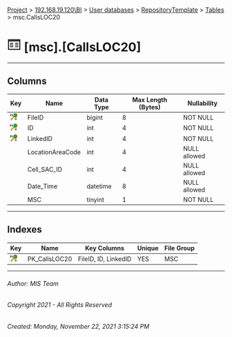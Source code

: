 #### 

[Project](../../../../index.md) > [192.168.19.120\\BI](../../../index.md) > [User databases](../../index.md) > [RepositoryTemplate](../index.md) > [Tables](Tables.md) > msc.CallsLOC20

# ![Tables](../../../../Images/Table32.png) [msc].[CallsLOC20]

---

## <a name="#columns"></a>Columns

| Key | Name | Data Type | Max Length (Bytes) | Nullability |
|---|---|---|---|---|
| [![Cluster Primary Key PK_CallsLOC20: FileID\ID\LinkedID](../../../../Images/pkcluster.png)](#indexes) | FileID | bigint | 8 | NOT NULL |
| [![Cluster Primary Key PK_CallsLOC20: FileID\ID\LinkedID](../../../../Images/pkcluster.png)](#indexes) | ID | int | 4 | NOT NULL |
| [![Cluster Primary Key PK_CallsLOC20: FileID\ID\LinkedID](../../../../Images/pkcluster.png)](#indexes) | LinkedID | int | 4 | NOT NULL |
|  | LocationAreaCode | int | 4 | NULL allowed |
|  | Cell_SAC_ID | int | 4 | NULL allowed |
|  | Date_Time | datetime | 8 | NULL allowed |
|  | MSC | tinyint | 1 | NOT NULL |


---

## <a name="#indexes"></a>Indexes

| Key | Name | Key Columns | Unique | File Group |
|---|---|---|---|---|
| [![Cluster Primary Key PK_CallsLOC20: FileID\ID\LinkedID](../../../../Images/pkcluster.png)](#indexes) | PK_CallsLOC20 | FileID, ID, LinkedID | YES | MSC |


---

###### Author:  MIS Team

###### Copyright 2021 - All Rights Reserved

###### Created: Monday, November 22, 2021 3:15:24 PM

